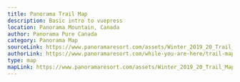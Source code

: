 ```yaml
---
title: Panorama Trail Map
description: Basic intro to vuepress
location: Panorama Mountain, Canada
author: Panorama Pure Canada
category: Panorama Map
sourceLink: https://www.panoramaresort.com/assets/Winter_2019_20_Trail_Map.pdf
authorLink: https://www.panoramaresort.com/while-you-are-here/trail-map/
type: map
mapLink: https://www.panoramaresort.com/assets/Winter_2019_20_Trail_Map_website.jpg
---
```


